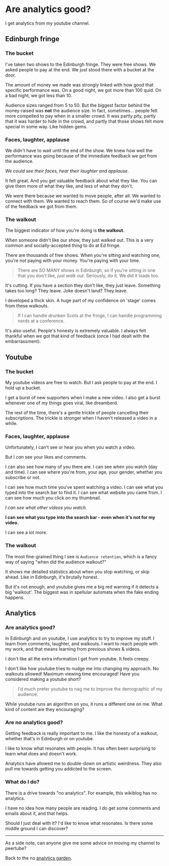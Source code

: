 # Are analytics good?

I get analytics from my youtube channel.

## Edinburgh fringe

### The bucket

I've taken two shows to the Edinburgh fringe. They were free shows. We asked people to pay at the end. We just stood there with a bucket at the door.

The amount of money we made was strongly linked with how good that specific performance was. On a good night, we got more than 100 quid. On a bad night, we got less than 10.

Audience sizes ranged from 5 to 50. But the biggest factor behind the money-raised was **not** the audience size. In fact, sometimes... people felt more compelled to pay when in a smaller crowd. It was partly pity, partly that it was harder to hide in the crowd, and partly that those shows felt more special in some way. Like hidden gems.

### Faces, laughter, applause

We didn't have to wait until the end of the show. We knew how well the performance was going because of the immediate feedback we got from the audience. 

*We could see their faces, hear their laughter and applause.*

It felt great. And you get valuable feedback about what they like. You can give them more of what they like, and less of what they don't. 

We were there because we wanted to move people, after all. We wanted to connect with them. We wanted to reach them. So of course we'd make use of the feedback we got from them.

### The walkout

The biggest indicator of how you're doing is **the walkout**.

When someone didn't like our show, they just walked out. This is a very common and socially-accepted thing to do at Ed fringe. 

There are thousands of free shows. When you're sitting and watching one, you're not paying with your money. You're paying with your time.

> There are SO MANY shows in Edinburgh, so if you're sitting in one that you don't like, *just walk out*. Seriously, do it. We did it loads too.

It's cutting. If you have a section they don't like, they just leave. Something takes too long? They leave. Joke doesn't land? They leave.

I developed a thick skin. A huge part of my confidence on 'stage' comes from these walkouts.

> If I can handle drunken Scots at the fringe, I can handle programming nerds at a conference.

It's also useful. People's honesty is extremely valuable. I always felt thankful when we got that kind of feedback (once I had dealt with the embarrassment).

## Youtube

### The bucket

My youtube videos are free to watch. But I ask people to pay at the end. I hold up a bucket.

I get a burst of new supporters when I make a new video. I also get a burst whenever one of my things goes viral, like dreamberd.

The rest of the time, there's a gentle trickle of people cancelling their subscriptions. The trickle is stronger when I haven't released a video in a while.

### Faces, laughter, applause

Unfortunately, I can't see or hear you when you watch a video.

But I *can* see your likes and comments.

I can also see how many of you there are. I can see when you watch (day and time). I can see where you're from, your age, your gender, whether you subscribe or not. 

I can see how much time you've spent watching a video. I can see what you typed into the search bar to find it. I can see what website you came from. I can see how much you click on my thumbnail.

*I can see what other videos you watch.*

**I can see what you type into the search bar - even when it's not for my video.**

I can see a lot more.

### The walkout

The most fine-grained thing I see is `Audience retention`, which is a fancy way of saying "when did the audience walkout?"

It shows me detailed statistics about when you stop watching, or skip ahead. Like in Edinburgh, it's brutally honest.

But it's not enough, and youtube gives me a big red warning if it detects a big 'walkout'. The biggest was in spellular automata when the fake ending happens.

## Analytics

### Are analytics good?

In Edinburgh and on youtube, I use analytics to try to improve my stuff. I learn from comments, laughter, and walkouts. I want to reach people with my work, and that means learning from previous shows & videos.

I don't like all the extra information I get from youtube. It feels creepy. 

I don't like how youtube tries to nudge me into changing my approach. No walkouts allowed! Maximum viewing time encouraged! Have you considered making a youtube short?

> I'd much prefer youtube to nag me to improve the demographic of my audience.

While youtube runs an algorithm on you, it runs a different one on me. What kind of content are they encouraging?

### Are no analytics good?

Getting feedback is really important to me. I like the honesty of a walkout, whether that's in Edinburgh or on youtube.

I like to know what resonates with people. It has often been surprising to learn what does and doesn't work.

Analytics have allowed me to double-down on artistic weirdness. They also pull me towards getting you addicted to the screen.

### What do I do?

There is a drive towards "no analytics". For example, this wikiblog has no analytics.

I have no idea how many people are reading. I do get some comments and emails about it, and that helps.

Should I just deal with it? I'd like to know what resonates. Is there some middle ground I can discover?

<hr>

As a side note, can anyone give me some advice on moving my channel to peertube?

Back to the no [analytics garden](/wikiblogarden).
